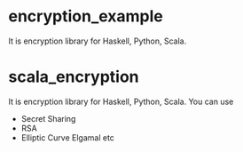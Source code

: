 # encryption_example
It is encryption library for Haskell, Python, Scala.

# scala_encryption
It is encryption library for Haskell, Python, Scala.
You can use

- Secret Sharing
- RSA
- Elliptic Curve Elgamal
etc
